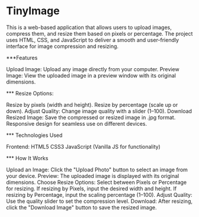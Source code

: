 # TinyImage
This is a web-based application that allows users to upload images, compress them, and resize them based on pixels or percentage. The project uses HTML, CSS, and JavaScript to deliver a smooth and user-friendly interface for image compression and resizing.

***Features


Upload Image: Upload any image directly from your computer.
Preview Image: View the uploaded image in a preview window with its original dimensions.

*** Resize Options:


Resize by pixels (width and height).
Resize by percentage (scale up or down).
Adjust Quality: Change image quality with a slider (1–100).
Download Resized Image: Save the compressed or resized image in .jpg format.
Responsive design for seamless use on different devices.

*** Technologies Used


Frontend:
HTML5
CSS3
JavaScript (Vanilla JS for functionality)


*** How It Works

Upload an Image: Click the "Upload Photo" button to select an image from your device.
Preview: The uploaded image is displayed with its original dimensions.
Choose Resize Options:
Select between Pixels or Percentage for resizing.
If resizing by Pixels, input the desired width and height.
If resizing by Percentage, input the scaling percentage (1–100).
Adjust Quality: Use the quality slider to set the compression level.
Download: After resizing, click the "Download Image" button to save the resized image.



